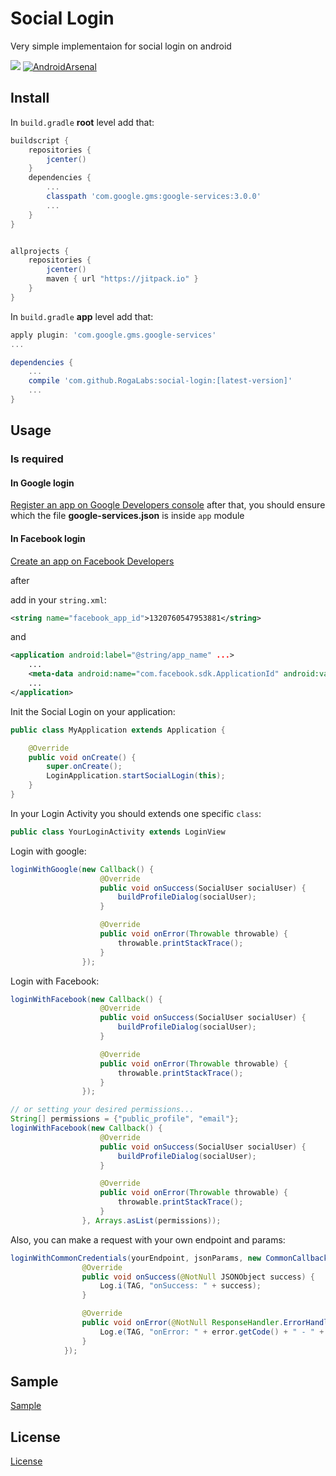 # Social Login
Very simple implementaion for social login on android

[![](https://jitpack.io/v/RogaLabs/social-login.svg)](https://jitpack.io/#RogaLabs/social-login)
[![AndroidArsenal](https://img.shields.io/badge/Android%20Arsenal-SocialLogin-green.svg?style=true)](https://android-arsenal.com/details/1/3987)


## Install 

In `build.gradle` __root__ level add that:
```groovy
buildscript {
    repositories {
        jcenter()
    }
    dependencies {
        ...
        classpath 'com.google.gms:google-services:3.0.0'
        ...
    }
}


allprojects {
    repositories {
        jcenter()
        maven { url "https://jitpack.io" }
    }
}
```

In `build.gradle` __app__ level add that:

```groovy
apply plugin: 'com.google.gms.google-services'
...

dependencies {
    ...
    compile 'com.github.RogaLabs:social-login:[latest-version]'
    ...
}

```

## Usage

### Is required

#### In Google login 
[Register an app on Google Developers console](https://developers.google.com/mobile/add?platform=android&cntapi=signin&cnturl=https:%2F%2Fdevelopers.google.com%2Fidentity%2Fsign-in%2Fandroid%2Fsign-in%3Fconfigured%3Dtrue&cntlbl=Continue%20Adding%20Sign-In)
after that, you should ensure which the file __google-services.json__ is inside `app` module

#### In Facebook login
[Create an app on Facebook Developers](https://developers.facebook.com/docs/facebook-login/android)

after

add in your `string.xml`:
```xml
<string name="facebook_app_id">1320760547953881</string>
```

and 

```xml
<application android:label="@string/app_name" ...>
    ...
    <meta-data android:name="com.facebook.sdk.ApplicationId" android:value="@string/facebook_app_id"/>
    ...
</application>
```


Init the Social Login on your application:

```java
public class MyApplication extends Application {

    @Override
    public void onCreate() {
        super.onCreate();
        LoginApplication.startSocialLogin(this);
    }
}
```


In your Login Activity you should extends one specific `class`:

```java
public class YourLoginActivity extends LoginView 

```

Login with google:

```java
loginWithGoogle(new Callback() {
                    @Override
                    public void onSuccess(SocialUser socialUser) {
                        buildProfileDialog(socialUser);
                    }

                    @Override
                    public void onError(Throwable throwable) {
                        throwable.printStackTrace();
                    }
                });
```

Login with Facebook:
```java
loginWithFacebook(new Callback() {
                    @Override
                    public void onSuccess(SocialUser socialUser) {
                        buildProfileDialog(socialUser);
                    }

                    @Override
                    public void onError(Throwable throwable) {
                        throwable.printStackTrace();
                    }
                });

// or setting your desired permissions...
String[] permissions = {"public_profile", "email"};
loginWithFacebook(new Callback() {
                    @Override
                    public void onSuccess(SocialUser socialUser) {
                        buildProfileDialog(socialUser);
                    }

                    @Override
                    public void onError(Throwable throwable) {
                        throwable.printStackTrace();
                    }
                }, Arrays.asList(permissions));
```

Also, you can make a request with your own endpoint and params:
```java
loginWithCommonCredentials(yourEndpoint, jsonParams, new CommonCallback() {
                @Override
                public void onSuccess(@NotNull JSONObject success) {
                    Log.i(TAG, "onSuccess: " + success);
                }

                @Override
                public void onError(@NotNull ResponseHandler.ErrorHandler error) {
                    Log.e(TAG, "onError: " + error.getCode() + " - " + error.getMessage());
                }
            });
```

## Sample

[Sample](https://github.com/RogaLabs/sample-social-login)

## License
[License](LICENSE)
